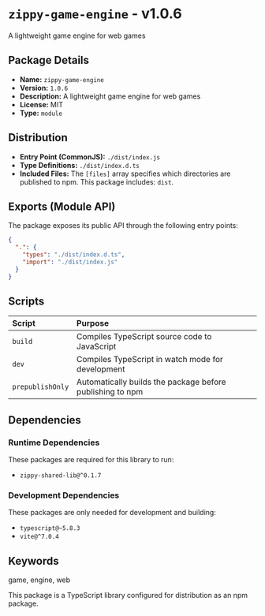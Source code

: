# `zippy-game-engine` - v1.0.6

A lightweight game engine for web games

## Package Details
- **Name:** `zippy-game-engine`
- **Version:** `1.0.6`
- **Description:** A lightweight game engine for web games
- **License:** MIT
- **Type:** `module`

## Distribution
- **Entry Point (CommonJS):** `./dist/index.js`
- **Type Definitions:** `./dist/index.d.ts`
- **Included Files:** The `[files]` array specifies which directories are published to npm. This package includes: `dist`.

## Exports (Module API)
The package exposes its public API through the following entry points:
```json
{
  ".": {
    "types": "./dist/index.d.ts",
    "import": "./dist/index.js"
  }
}
```

## Scripts
| Script | Purpose |
| :--- | :--- |
| `build` | Compiles TypeScript source code to JavaScript |
| `dev` | Compiles TypeScript in watch mode for development |
| `prepublishOnly` | Automatically builds the package before publishing to npm |

## Dependencies
### Runtime Dependencies
These packages are required for this library to run:
- `zippy-shared-lib@^0.1.7`

### Development Dependencies
These packages are only needed for development and building:
- `typescript@~5.8.3`
- `vite@^7.0.4`

## Keywords
game, engine, web

This package is a TypeScript library configured for distribution as an npm package.